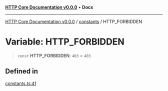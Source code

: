 [**HTTP Core Documentation v0.0.0**](../../README.md) • **Docs**

***

[HTTP Core Documentation v0.0.0](../../modules.md) / [constants](../README.md) / HTTP\_FORBIDDEN

# Variable: HTTP\_FORBIDDEN

> `const` **HTTP\_FORBIDDEN**: `403` = `403`

## Defined in

[constants.ts:41](https://github.com/stonemjs/http-core/blob/6c1adf9f449733e34ff7f08818342bd019b968a7/src/constants.ts#L41)
